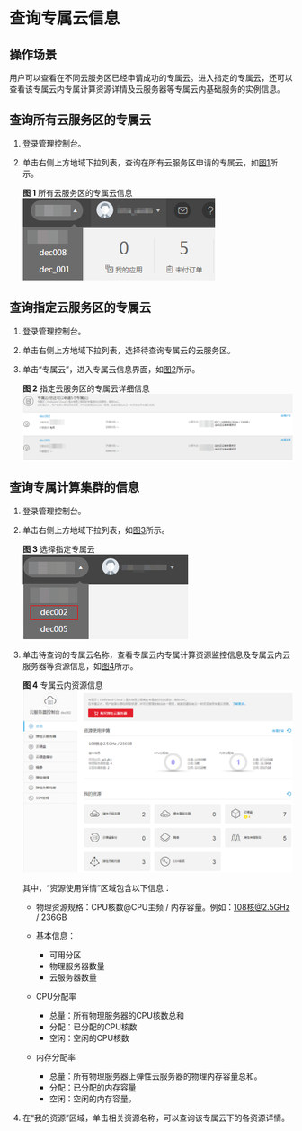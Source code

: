 # 查询专属云信息<a name="ZH-CN_TOPIC_0021652646"></a>

## 操作场景<a name="section3382625694228"></a>

用户可以查看在不同云服务区已经申请成功的专属云。进入指定的专属云，还可以查看该专属云内专属计算资源详情及云服务器等专属云内基础服务的实例信息。

## 查询所有云服务区的专属云<a name="section3874543716835"></a>

1.  登录管理控制台。
2.  单击右侧上方地域下拉列表，查询在所有云服务区申请的专属云，如[图1](#fig15663049171950)所示。

    **图 1**  所有云服务区的专属云信息<a name="fig15663049171950"></a>  
    ![](figures/所有云服务区的专属云信息.png "所有云服务区的专属云信息")


## 查询指定云服务区的专属云<a name="section1977903916141"></a>

1.  登录管理控制台。
2.  单击右侧上方地域下拉列表，选择待查询专属云的云服务区。
3.  单击“专属云”，进入专属云信息界面，如[图2](#fig34412902163812)所示。

    **图 2**  指定云服务区的专属云详细信息<a name="fig34412902163812"></a>  
    ![](figures/指定云服务区的专属云详细信息.png "指定云服务区的专属云详细信息")


## 查询专属计算集群的信息<a name="section4146170416835"></a>

1.  登录管理控制台。
2.  单击右侧上方地域下拉列表，如[图3](#fig22091287164336)所示。

    **图 3**  选择指定专属云<a name="fig22091287164336"></a>  
    ![](figures/选择指定专属云.png "选择指定专属云")

3.  单击待查询的专属云名称，查看专属云内专属计算资源监控信息及专属云内云服务器等资源信息，如[图4](#fig33397139165035)所示。

    **图 4**  专属云内资源信息<a name="fig33397139165035"></a>  
    ![](figures/专属云内资源信息.png "专属云内资源信息")

    其中，“资源使用详情”区域包含以下信息：

    -   物理资源规格：CPU核数@CPU主频 / 内存容量。例如：108核@2.5GHz / 236GB
    -   基本信息：
        -   可用分区
        -   物理服务器数量
        -   云服务器数量

    -   CPU分配率
        -   总量：所有物理服务器的CPU核数总和
        -   分配：已分配的CPU核数
        -   空闲：空闲的CPU核数

    -   内存分配率
        -   总量：所有物理服务器上弹性云服务器的物理内存容量总和。
        -   分配：已分配的内存容量
        -   空闲：空闲的内存容量。


4.  在“我的资源”区域，单击相关资源名称，可以查询该专属云下的各资源详情。

